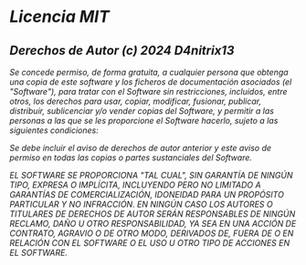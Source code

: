 <!-- Autor: Daniel Benjamin Perez Morales -->
<!-- GitHub: https://github.com/D4nitrix13 -->
<!-- Correo electrónico: danielperezdev@proton.me -->
# ***Licencia MIT***

## ***Derechos de Autor (c) 2024 D4nitrix13***

*Se concede permiso, de forma gratuita, a cualquier persona que obtenga una copia*
*de este software y los ficheros de documentación asociados (el "Software"), para tratar*
*con el Software sin restricciones, incluidos, entre otros, los derechos*
*para usar, copiar, modificar, fusionar, publicar, distribuir, sublicenciar y/o vender*
*copias del Software, y permitir a las personas a las que se les proporcione el Software*
*hacerlo, sujeto a las siguientes condiciones:*

*Se debe incluir el aviso de derechos de autor anterior y este aviso de permiso en todas*
*las copias o partes sustanciales del Software.*

*EL SOFTWARE SE PROPORCIONA "TAL CUAL", SIN GARANTÍA DE NINGÚN TIPO, EXPRESA O IMPLÍCITA,*
*INCLUYENDO PERO NO LIMITADO A GARANTÍAS DE COMERCIALIZACIÓN,*
*IDONEIDAD PARA UN PROPÓSITO PARTICULAR Y NO INFRACCIÓN. EN NINGÚN CASO LOS*
*AUTORES O TITULARES DE DERECHOS DE AUTOR SERÁN RESPONSABLES DE NINGÚN RECLAMO, DAÑO U OTRO*
*RESPONSABILIDAD, YA SEA EN UNA ACCIÓN DE CONTRATO, AGRAVIO O DE OTRO MODO, DERIVADOS DE,*
*FUERA DE O EN RELACIÓN CON EL SOFTWARE O EL USO U OTRO TIPO DE ACCIONES EN*
*EL SOFTWARE.*
